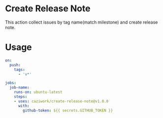 # Create Release Note

This action collect issues by tag name(match milestone) and create release note.

# Usage
```yaml
on:
  push:
    tags:
      - 'v*'

jobs:
  job-name:
    runs-on: ubuntu-latest
    steps:
    - uses: caziwork/create-release-note@v1.0.0
      with:
        github-token: ${{ secrets.GITHUB_TOKEN }}
```
